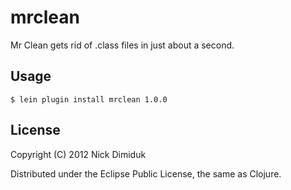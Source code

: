 # mrclean

Mr Clean gets rid of .class files in just about a second.

## Usage

    $ lein plugin install mrclean 1.0.0

## License

Copyright (C) 2012 Nick Dimiduk

Distributed under the Eclipse Public License, the same as Clojure.
